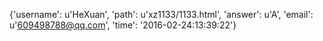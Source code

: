 {'username': u'HeXuan', 'path': u'xz1133/1133.html', 'answer': u'A', 'email': u'609498788@qq.com', 'time': '2016-02-24:13:39:22'}